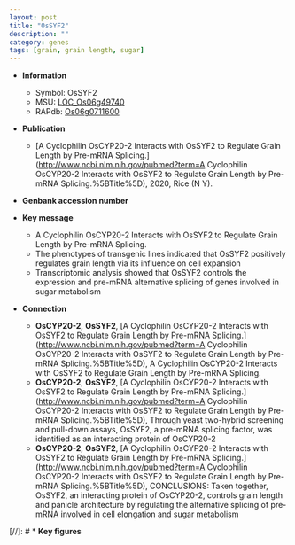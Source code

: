 ```yaml
---
layout: post
title: "OsSYF2"
description: ""
category: genes
tags: [grain, grain length, sugar]
---
```


* **Information**  
    + Symbol: OsSYF2  
    + MSU: [LOC_Os06g49740](http://rice.uga.edu/cgi-bin/ORF_infopage.cgi?orf=LOC_Os06g49740)  
    + RAPdb: [Os06g0711600](http://rapdb.dna.affrc.go.jp/viewer/gbrowse_details/irgsp1?name=Os06g0711600)  

* **Publication**  
    + [A Cyclophilin OsCYP20-2 Interacts with OsSYF2 to Regulate Grain Length by Pre-mRNA Splicing.](http://www.ncbi.nlm.nih.gov/pubmed?term=A Cyclophilin OsCYP20-2 Interacts with OsSYF2 to Regulate Grain Length by Pre-mRNA Splicing.%5BTitle%5D), 2020, Rice (N Y).

* **Genbank accession number**  

* **Key message**  
    + A Cyclophilin OsCYP20-2 Interacts with OsSYF2 to Regulate Grain Length by Pre-mRNA Splicing.
    + The phenotypes of transgenic lines indicated that OsSYF2 positively regulates grain length via its influence on cell expansion
    + Transcriptomic analysis showed that OsSYF2 controls the expression and pre-mRNA alternative splicing of genes involved in sugar metabolism

* **Connection**  
    + __OsCYP20-2__, __OsSYF2__, [A Cyclophilin OsCYP20-2 Interacts with OsSYF2 to Regulate Grain Length by Pre-mRNA Splicing.](http://www.ncbi.nlm.nih.gov/pubmed?term=A Cyclophilin OsCYP20-2 Interacts with OsSYF2 to Regulate Grain Length by Pre-mRNA Splicing.%5BTitle%5D), A Cyclophilin OsCYP20-2 Interacts with OsSYF2 to Regulate Grain Length by Pre-mRNA Splicing.
    + __OsCYP20-2__, __OsSYF2__, [A Cyclophilin OsCYP20-2 Interacts with OsSYF2 to Regulate Grain Length by Pre-mRNA Splicing.](http://www.ncbi.nlm.nih.gov/pubmed?term=A Cyclophilin OsCYP20-2 Interacts with OsSYF2 to Regulate Grain Length by Pre-mRNA Splicing.%5BTitle%5D),  Through yeast two-hybrid screening and pull-down assays, OsSYF2, a pre-mRNA splicing factor, was identified as an interacting protein of OsCYP20-2
    + __OsCYP20-2__, __OsSYF2__, [A Cyclophilin OsCYP20-2 Interacts with OsSYF2 to Regulate Grain Length by Pre-mRNA Splicing.](http://www.ncbi.nlm.nih.gov/pubmed?term=A Cyclophilin OsCYP20-2 Interacts with OsSYF2 to Regulate Grain Length by Pre-mRNA Splicing.%5BTitle%5D),  CONCLUSIONS: Taken together, OsSYF2, an interacting protein of OsCYP20-2, controls grain length and panicle architecture by regulating the alternative splicing of pre-mRNA involved in cell elongation and sugar metabolism

[//]: # * **Key figures**  


